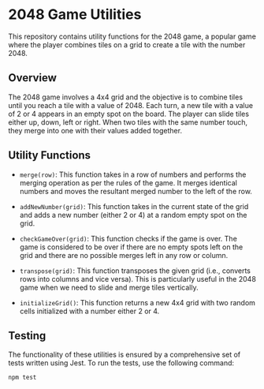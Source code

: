 # 2048 Game Utilities

This repository contains utility functions for the 2048 game, a popular game where the player combines tiles on a grid to create a tile with the number 2048.

## Overview

The 2048 game involves a 4x4 grid and the objective is to combine tiles until you reach a tile with a value of 2048. Each turn, a new tile with a value of 2 or 4 appears in an empty spot on the board. The player can slide tiles either up, down, left or right. When two tiles with the same number touch, they merge into one with their values added together.

## Utility Functions

- `merge(row)`: This function takes in a row of numbers and performs the merging operation as per the rules of the game. It merges identical numbers and moves the resultant merged number to the left of the row.

- `addNewNumber(grid)`: This function takes in the current state of the grid and adds a new number (either 2 or 4) at a random empty spot on the grid.

- `checkGameOver(grid)`: This function checks if the game is over. The game is considered to be over if there are no empty spots left on the grid and there are no possible merges left in any row or column.

- `transpose(grid)`: This function transposes the given grid (i.e., converts rows into columns and vice versa). This is particularly useful in the 2048 game when we need to slide and merge tiles vertically.

- `initializeGrid()`: This function returns a new 4x4 grid with two random cells initialized with a number either 2 or 4.

## Testing

The functionality of these utilities is ensured by a comprehensive set of tests written using Jest. To run the tests, use the following command: 

```bash
npm test
